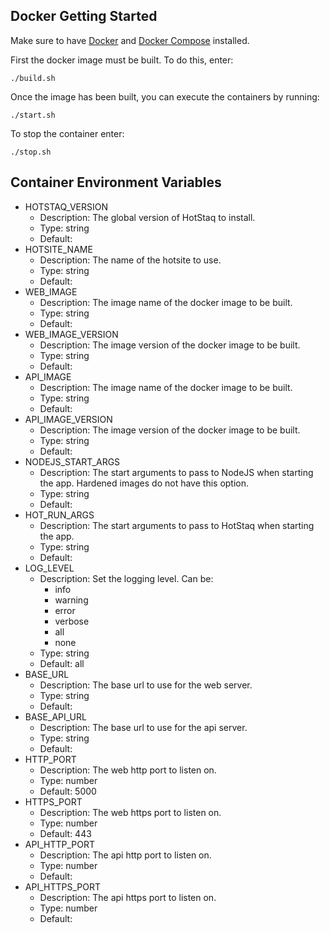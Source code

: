 ## Docker Getting Started
Make sure to have [Docker](https://www.docker.com/) and [Docker Compose](https://docs.docker.com/compose/install/) installed.

First the docker image must be built. To do this, enter:
```console
./build.sh
```

Once the image has been built, you can execute the containers by running:
```console
./start.sh
```

To stop the container enter:
```console
./stop.sh
```

## Container Environment Variables
* HOTSTAQ_VERSION
    * Description: The global version of HotStaq to install.
    * Type: string
    * Default:
* HOTSITE_NAME
    * Description: The name of the hotsite to use.
    * Type: string
    * Default:
* WEB_IMAGE
    * Description: The image name of the docker image to be built.
    * Type: string
    * Default:
* WEB_IMAGE_VERSION
    * Description: The image version of the docker image to be built.
    * Type: string
    * Default:
* API_IMAGE
    * Description: The image name of the docker image to be built.
    * Type: string
    * Default:
* API_IMAGE_VERSION
    * Description: The image version of the docker image to be built.
    * Type: string
    * Default:
* NODEJS_START_ARGS
    * Description: The start arguments to pass to NodeJS when starting the app. Hardened images do not have this option.
    * Type: string
    * Default:
* HOT_RUN_ARGS
    * Description: The start arguments to pass to HotStaq when starting the app.
    * Type: string
    * Default:
* LOG_LEVEL
    * Description: Set the logging level. Can be:
        * info
        * warning
        * error
        * verbose
        * all
        * none
    * Type: string
    * Default: all
* BASE_URL
    * Description: The base url to use for the web server.
    * Type: string
    * Default:
* BASE_API_URL
    * Description: The base url to use for the api server.
    * Type: string
    * Default:
* HTTP_PORT
    * Description: The web http port to listen on.
    * Type: number
    * Default: 5000
* HTTPS_PORT
    * Description: The web https port to listen on.
    * Type: number
    * Default: 443
* API_HTTP_PORT
    * Description: The api http port to listen on.
    * Type: number
    * Default: 
* API_HTTPS_PORT
    * Description: The api https port to listen on.
    * Type: number
    * Default: 